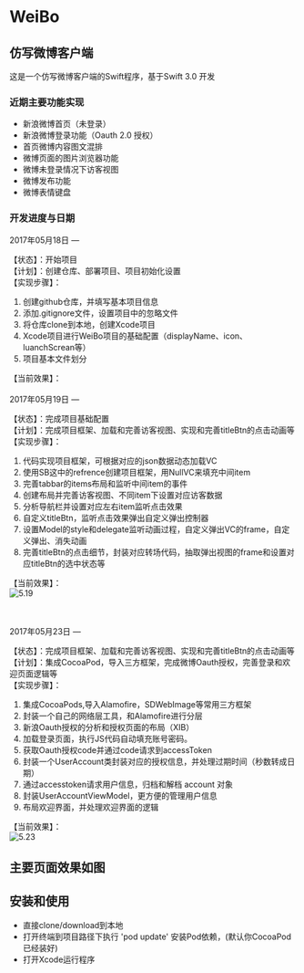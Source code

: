 # WeiBo

## 仿写微博客户端

这是一个仿写微博客户端的Swift程序，基于Swift 3.0 开发

### 近期主要功能实现

- 新浪微博首页（未登录）
- 新浪微博登录功能（Oauth 2.0 授权）
- 首页微博内容图文混排
- 微博页面的图片浏览器功能
- 微博未登录情况下访客视图
- 微博发布功能
- 微博表情键盘

### 开发进度与日期

2017年05月18日 — 

【状态】：开始项目 <br>
【计划】：创建仓库、部署项目、项目初始化设置 <br>
【实现步骤】：<br>

1. 创建github仓库，并填写基本项目信息
2. 添加.gitignore文件，设置项目中的忽略文件
3. 将仓库clone到本地，创建Xcode项目
4. Xcode项目进行WeiBo项目的基础配置（displayName、icon、luanchScrean等）
5. 项目基本文件划分

【当前效果】：
<br><br>
2017年05月19日 — 

【状态】：完成项目基础配置 <br>
【计划】：完成项目框架、加载和完善访客视图、实现和完善titleBtn的点击动画等 <br>
【实现步骤】：<br>

1. 代码实现项目框架，可根据对应的json数据动态加载VC
2. 使用SB这中的refrence创建项目框架，用NullVC来填充中间item
3. 完善tabbar的items布局和监听中间item的事件
4. 创建布局并完善访客视图、不同item下设置对应访客数据
5. 分析导航栏并设置对应左右item监听点击效果
6. 自定义titleBtn，监听点击效果弹出自定义弹出控制器
7. 设置Model的style和delegate监听动画过程，自定义弹出VC的frame，自定义弹出、消失动画
8. 完善titleBtn的点击细节，封装对应转场代码，抽取弹出视图的frame和设置对应titleBtn的选中状态等

【当前效果】：<br>
![5.19](http://oozx6yayl.bkt.clouddn.com/5.19WeiBo.gif)

<br><br>
2017年05月23日 — 

【状态】：完成项目框架、加载和完善访客视图、实现和完善titleBtn的点击动画等 <br>
【计划】：集成CocoaPod，导入三方框架，完成微博Oauth授权，完善登录和欢迎页面逻辑等 <br>
【实现步骤】：<br>

1. 集成CocoaPods,导入Alamofire，SDWebImage等常用三方框架
2. 封装一个自己的网络层工具，和Alamofire进行分层
3. 新浪Oauth授权的分析和授权页面的布局（XIB）
4. 加载登录页面，执行JS代码自动填充账号密码。
5. 获取Oauth授权code并通过code请求到accessToken
6. 封装一个UserAccount类封装对应的授权信息，并处理过期时间（秒数转成日期）
7. 通过accesstoken请求用户信息，归档和解档 account 对象
8. 封装UserAccountViewModel，更方便的管理用户信息
9. 布局欢迎界面，并处理欢迎界面的逻辑

【当前效果】：<br>
![5.23](http://oozx6yayl.bkt.clouddn.com/5.23WeiBo.gif)


## 主要页面效果如图

## 安装和使用

- 直接clone/download到本地
- 打开终端到项目路径下执行 'pod update' 安装Pod依赖，(默认你CocoaPod已经装好)
- 打开Xcode运行程序
